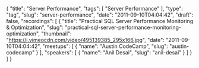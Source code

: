 {
  "title": "Server Performance",
  "tags": [
    "Server Performance"
  ],
  "type": "tag",
  "slug": "server-performance",
  "date": "2011-09-10T04:04:42",
  "draft": false,
  "recordings": [
    {
      "title": "Practical SQL Server Performance Monitoring & Optimization",
      "slug": "practical-sql-server-performance-monitoring-optimization",
      "thumbnail": "https://i.vimeocdn.com/video/495139385_295x166.jpg",
      "date": "2011-09-10T04:04:42",
      "meetups": [
        {
          "name": "Austin CodeCamp",
          "slug": "austin-codecamp"
        }
      ],
      "speakers": [
        {
          "name": "Anil Desai",
          "slug": "anil-desai"
        }
      ]
    }
  ]
}